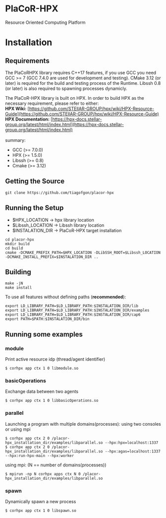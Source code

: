 # PlaCoR-HPX
Resource Oriented Computing Platform

# Installation

## Requirements
The PlaCoRHPX library requires C++17 features, if you use GCC you need GCC >= 7 (GCC 7.4.0 are used for development and testing). CMake 3.12 (or later) is required for the build and testing process of the Runtime. Libssh 0.8 (or later) is also required to spawning processes dynamicly. 

The PlaCoR-HPX library is built on HPX. In order to build HPX as the necessary requirement, please refer to either:
<br />
**HPX Wiki:** [https://github.com/STEllAR-GROUP/hpx/wiki/HPX-Resource-Guide](https://github.com/STEllAR-GROUP/hpx/wiki/HPX-Resource-Guide)
<br />
**HPX Documentation:** [https://hpx-docs.stellar-group.org/latest/html/index.html](https://hpx-docs.stellar-group.org/latest/html/index.html)
<br />
<br />
summary:
- GCC (>= 7.0.0)
- HPX (>= 1.5.0)
- Libssh (>= 0.8)
- Cmake (>= 3.12)

## Getting the Source
~~~
git clone https://github.com/tiagofgon/placor-hpx
~~~

## Running the Setup

- $HPX_LOCATION -> hpx library location
- $Libssh_LOCATION -> Libssh library location
- $INSTALATION_DIR -> PlaCoR-HPX target installation

~~~
cd placor-hpx
mkdir build
cd build
cmake -DCMAKE_PREFIX_PATH=$HPX_LOCATION -DLibSSH_ROOT=$Libssh_LOCATION -DCMAKE_INSTALL_PREFIX=$INSTALATION_DIR ..
~~~

## Building
~~~
make -jN
make install
~~~

To use all features without defining paths  (**recommended**): <br />
~~~
export LD_LIBRARY_PATH=$LD_LIBRARY_PATH:$INSTALATION_DIR/lib
export LD_LIBRARY_PATH=$LD_LIBRARY_PATH:$INSTALATION_DIR/examples
export LD_LIBRARY_PATH=$LD_LIBRARY_PATH:$INSTALATION_DIR/cap6
export PATH=$PATH:$INSTALATION_DIR/bin
~~~

## Running some examples
### module
Print active resource idp (thread/agent identifier)
~~~ 
$ corhpx app ctx 1 0 libmodule.so
~~~

### basicOperations
Exchange data between two agents
~~~ 
$ corhpx app ctx 1 0 libbasicOperations.so
~~~ 

### parallel
Launching a program with multiple domains(processes): using two consoles or using mpi

~~~ 
$ corhpx app ctx 2 0 /placor-hpx_installation_dir/examples/libparallel.so --hpx:hpx=localhost:1337
$ corhpx app ctx 2 0 /placor-hpx_installation_dir/examples/libparallel.so --hpx:agas=localhost:1337 --hpx:run-hpx-main --hpx:worker
~~~ 

using mpi: (N == number of domains(processes))<br />
~~~ 
$ mpirun -np N corhpx apps ctx N 0 /placor-hpx_installation_dir/examples/libparallel.so
~~~ 

### spawn
Dynamically spawn a new process
~~~ 
$ corhpx app ctx 1 0 libspawn.so
~~~ 
